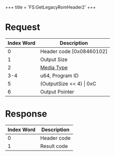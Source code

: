 +++
title = 'FS:GetLegacyRomHeader2'
+++

# Request

| Index Word | Description                                            |
|------------|--------------------------------------------------------|
| 0          | Header code \[0x08460102\]                             |
| 1          | Output Size                                            |
| 2          | [Media Type](Filesystem_services#MediaType "wikilink") |
| 3-4        | u64, Program ID                                        |
| 5          | (OutputSize \<\< 4) \| 0xC                             |
| 6          | Output Pointer                                         |

# Response

| Index Word | Description |
|------------|-------------|
| 0          | Header code |
| 1          | Result code |
